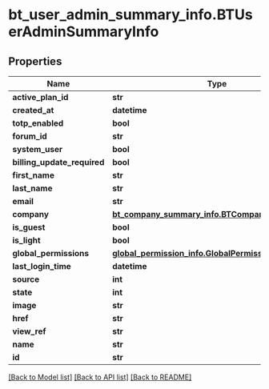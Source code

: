 # bt_user_admin_summary_info.BTUserAdminSummaryInfo

## Properties
Name | Type | Description | Notes
------------ | ------------- | ------------- | -------------
**active_plan_id** | **str** |  | [optional] 
**created_at** | **datetime** |  | [optional] 
**totp_enabled** | **bool** |  | [optional] 
**forum_id** | **str** |  | [optional] 
**system_user** | **bool** |  | [optional] 
**billing_update_required** | **bool** |  | [optional] 
**first_name** | **str** |  | [optional] 
**last_name** | **str** |  | [optional] 
**email** | **str** |  | [optional] 
**company** | [**bt_company_summary_info.BTCompanySummaryInfo**](BTCompanySummaryInfo.md) |  | [optional] 
**is_guest** | **bool** |  | [optional] 
**is_light** | **bool** |  | [optional] 
**global_permissions** | [**global_permission_info.GlobalPermissionInfo**](GlobalPermissionInfo.md) |  | [optional] 
**last_login_time** | **datetime** |  | [optional] 
**source** | **int** |  | [optional] 
**state** | **int** |  | [optional] 
**image** | **str** |  | [optional] 
**href** | **str** |  | [optional] 
**view_ref** | **str** |  | [optional] 
**name** | **str** |  | [optional] 
**id** | **str** |  | [optional] 

[[Back to Model list]](../README.md#documentation-for-models) [[Back to API list]](../README.md#documentation-for-api-endpoints) [[Back to README]](../README.md)


